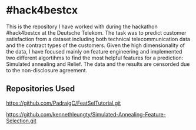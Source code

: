 # #hack4bestcx
This is the repository I have worked with during the hackathon #hack4bestcx
at the Deutsche Telekom. The task was to predict customer satisfaction from 
a dataset including both technical telecommunication data and the contract types
of the customers. Given the high dimensionality of the data, I have focused
mainly on feature engineering and implemented two different algortihms to find the 
most helpful features for a prediction: Simulated annealing and Relief. The data and 
the results are censorded due to the non-disclosure agreement.

## Repositories Used

https://github.com/PadraigC/FeatSelTutorial.git

https://github.com/kennethleungty/Simulated-Annealing-Feature-Selection.git

